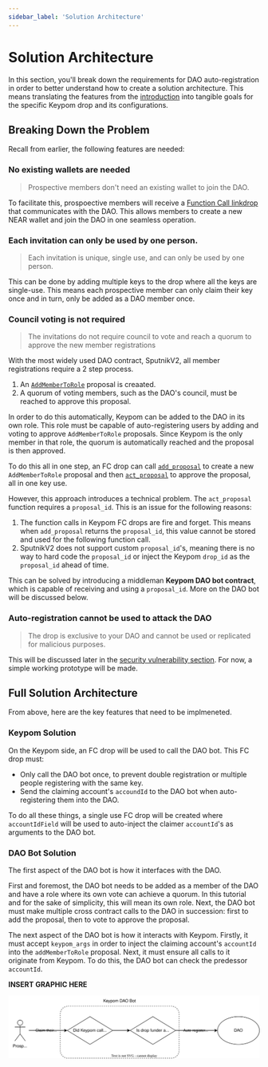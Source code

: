 ```yaml
---
sidebar_label: 'Solution Architecture'
---
```

# Solution Architecture
In this section, you'll break down the requirements for DAO auto-registration in order to better understand how to create a solution architecture. This means translating the features from the [introduction](introduction.md) into tangible goals for the specific Keypom drop and its configurations.

## Breaking Down the Problem
Recall from earlier, the following features are needed:

### No existing wallets are needed
> Prospective members don't need an existing wallet to join the DAO.  

To facilitate this, prospoective members will receive a [Function Call linkdrop](../../../Concepts/KeypomProtocol/GithubReadme/TypesOfDrops/fc-drops.md) that communicates with the DAO. This allows members to create a new NEAR wallet and join the DAO in one seamless operation. 

### Each invitation can only be used by one person.
> Each invitation is unique, single use, and can only be used by one person. 

This can be done by adding multiple keys to the drop where all the keys are single-use. This means each prospective member can only claim their key once and in turn, only be added as a DAO member once. 

### Council voting is not required
> The invitations do not require council to vote and reach a quorum to approve the new member registrations  

With the most widely used DAO contract, SputnikV2, all member registrations require a 2 step process. 

1. An [`AddMemberToRole`](https://github.com/near-daos/sputnik-dao-contract#proposal-types) proposal is creaated.
2. A quorum of voting members, such as the DAO's council, must be reached to approve this proposal.

In order to do this automatically, Keypom can be added to the DAO in its own role. This role must be capable of auto-registering users by adding and voting to approve `AddMemberToRole` proposals. Since Keypom is the only member in that role, the quorum is automatically reached and the proposal is then approved. 

To do this all in one step, an FC drop can call [`add_proposal`](https://github.com/near-daos/sputnik-dao-contract#add-proposal) to create a new `AddMemberToRole` proposal and then [`act_proposal`](https://github.com/near-daos/sputnik-dao-contract#approve-proposal) to approve the proposal, all in one key use.

However, this approach introduces a technical problem. The `act_proposal` function requires a `proposal_id`. This is an issue for the following reasons: 
1. The function calls in Keypom FC drops are fire and forget. This means when `add_proposal` returns the `proposal_id`, this value cannot be stored and used for the following function call. 
2. SputnikV2 does not support custom `proposal_id`'s, meaning there is no way to hard code the `proposal_id` or inject the Keypom `drop_id` as the `proposal_id` ahead of time. 

This can be solved by introducing a middleman **Keypom DAO bot contract**, which is capable of receiving and using a `proposal_id`. More on the DAO bot will be discussed below. 

### Auto-registration cannot be used to attack the DAO
> The drop is exclusive to your DAO and cannot be used or replicated for malicious purposes.  

This will be discussed later in the [security vulnerability section](./security.md). For now, a simple working prototype will be made. 

## Full Solution Architecture
From above, here are the key features that need to be implmeneted. 
### Keypom Solution
On the Keypom side, an FC drop will be used to call the DAO bot. This FC drop must:
- Only call the DAO bot once, to prevent double registration or multiple people registering with the same key. 
- Send the claiming account's `accoundId` to the DAO bot when auto-registering them into the DAO. 

To do all these things, a single use FC drop will be created where `accountIdField` will be used to auto-inject the claimer `accountId`'s as arguments to the DAO bot. 

### DAO Bot Solution
The first aspect of the DAO bot is how it interfaces with the DAO.
 
First and foremost, the DAO bot needs to be added as a member of the DAO and have a role where its own vote can achieve a quorum. In this tutorial and for the sake of simplicity, this will mean its own role. Next, the DAO bot must make multiple cross contract calls to the DAO in succession: first to add the proposal, then to vote to approve the proposal.

The next aspect of the DAO bot is how it interacts with Keypom. Firstly, it must accept `keypom_args` in order to inject the claiming account's `accountId` into the `addMemberToRole` proposal. Next, it must ensure all calls to it originate from Keypom. To do this, the DAO bot can check the predessor `accountId`. 

**INSERT GRAPHIC HERE**

![Example banner](./daobot-flow.svg)

